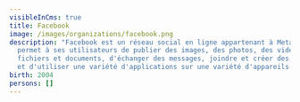 ```yaml
---
visibleInCms: true
title: Facebook
image: /images/organizations/facebook.png
description: "Facebook est un réseau social en ligne appartenant à Meta. Il
  permet à ses utilisateurs de publier des images, des photos, des vidéos, des
  fichiers et documents, d'échanger des messages, joindre et créer des groupes
  et d'utiliser une variété d'applications sur une variété d'appareils. "
birth: 2004
persons: []
---
```

